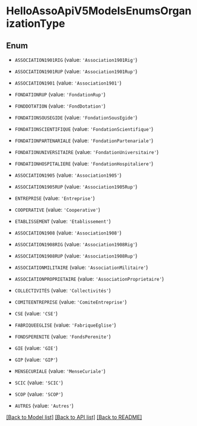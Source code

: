 # HelloAssoApiV5ModelsEnumsOrganizationType


## Enum

* `ASSOCIATION1901RIG` (value: `'Association1901Rig'`)

* `ASSOCIATION1901RUP` (value: `'Association1901Rup'`)

* `ASSOCIATION1901` (value: `'Association1901'`)

* `FONDATIONRUP` (value: `'FondationRup'`)

* `FONDDOTATION` (value: `'FondDotation'`)

* `FONDATIONSOUSEGIDE` (value: `'FondationSousEgide'`)

* `FONDATIONSCIENTIFIQUE` (value: `'FondationScientifique'`)

* `FONDATIONPARTENARIALE` (value: `'FondationPartenariale'`)

* `FONDATIONUNIVERSITAIRE` (value: `'FondationUniversitaire'`)

* `FONDATIONHOSPITALIERE` (value: `'FondationHospitaliere'`)

* `ASSOCIATION1905` (value: `'Association1905'`)

* `ASSOCIATION1905RUP` (value: `'Association1905Rup'`)

* `ENTREPRISE` (value: `'Entreprise'`)

* `COOPERATIVE` (value: `'Cooperative'`)

* `ETABLISSEMENT` (value: `'Etablissement'`)

* `ASSOCIATION1908` (value: `'Association1908'`)

* `ASSOCIATION1908RIG` (value: `'Association1908Rig'`)

* `ASSOCIATION1908RUP` (value: `'Association1908Rup'`)

* `ASSOCIATIONMILITAIRE` (value: `'AssociationMilitaire'`)

* `ASSOCIATIONPROPRIETAIRE` (value: `'AssociationProprietaire'`)

* `COLLECTIVITÉS` (value: `'Collectivités'`)

* `COMITEENTREPRISE` (value: `'ComiteEntreprise'`)

* `CSE` (value: `'CSE'`)

* `FABRIQUEEGLISE` (value: `'FabriqueEglise'`)

* `FONDSPERENITE` (value: `'FondsPerenite'`)

* `GIE` (value: `'GIE'`)

* `GIP` (value: `'GIP'`)

* `MENSECURIALE` (value: `'MenseCuriale'`)

* `SCIC` (value: `'SCIC'`)

* `SCOP` (value: `'SCOP'`)

* `AUTRES` (value: `'Autres'`)

[[Back to Model list]](../README.md#documentation-for-models) [[Back to API list]](../README.md#documentation-for-api-endpoints) [[Back to README]](../README.md)


